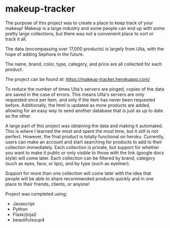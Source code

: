 # makeup-tracker

The purpose of this project was to create a place to keep track of your makeup! 
Makeup is a large industry and some people can end up with some pretty large collections, but there was not a convenient place to sort or track it all.

The data (encompassing over 17,000 products) is largely from Ulta, with the hope of adding Sephora in the future.

The name, brand, color, type, category, and price are all collected for each product.

The project can be found at: https://makeup-tracker.herokuapp.com/


To reduce the number of times Ulta's servers are pinged, copies of the data are saved in the case of errors. This means Ulta's servers are only requested once per item, and only if the item has never been requested before. Additionally, the html is updated as more products are added, allowing for an easy way to seed another database that is just as up to date as the other.

A large part of this project was obtaining the data and making it automated. This is where I learned the most and spent the most time, but it still is not perfect. However, the final product is totally functional on heroku. Currently, users can make an account and start searching for products to add to their collection immediately. Each collection is private, but support for whether you want to make it public or only visible to those with the link (google docs style) will come later. Each collection can be filtered by brand, category (such as eyes, face, or lips), and by type (such as eyeliner).

Support for more than one collection will come later with the idea that people will be able to share recommended products quickly and in one place to their friends, clients, or anyone!

Project was completed using:
* Javascript
* Python
* Flask/jinja2
* beautifulsoup4
